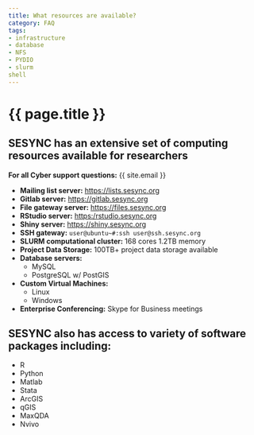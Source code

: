 ```yaml
---
title: What resources are available?
category: FAQ
tags: 
- infrastructure
- database
- NFS
- PYDIO
- slurm
shell
---
```


# {{ page.title }}

## SESYNC has an extensive set of computing resources available for researchers

**For all Cyber support questions:** {{ site.email }}

* **Mailing list server:** <https://lists.sesync.org>
* **Gitlab server:** <https://gitlab.sesync.org>
* **File gateway server:** <https://files.sesync.org>
* **RStudio server:** <https:/rstudio.sesync.org>
* **Shiny server:** <https://shiny.sesync.org>
* **SSH gateway:** ```user@ubuntu~#:ssh user@ssh.sesync.org```
* **SLURM computational cluster:** 168 cores 1.2TB memory
* **Project Data Storage:** 100TB+ project data storage available
* **Database servers:**
  * MySQL 
  * PostgreSQL w/ PostGIS
* **Custom Virtual Machines:**
  * Linux
  * Windows
* **Enterprise Conferencing:** Skype for Business meetings

## SESYNC also has access to variety of software packages including:

* R
* Python
* Matlab
* Stata
* ArcGIS
* qGIS
* MaxQDA
* Nvivo

